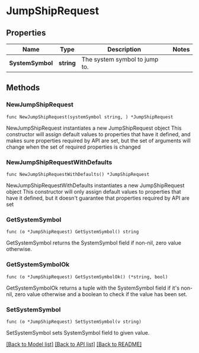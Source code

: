 # JumpShipRequest

## Properties

Name | Type | Description | Notes
------------ | ------------- | ------------- | -------------
**SystemSymbol** | **string** | The system symbol to jump to. | 

## Methods

### NewJumpShipRequest

`func NewJumpShipRequest(systemSymbol string, ) *JumpShipRequest`

NewJumpShipRequest instantiates a new JumpShipRequest object
This constructor will assign default values to properties that have it defined,
and makes sure properties required by API are set, but the set of arguments
will change when the set of required properties is changed

### NewJumpShipRequestWithDefaults

`func NewJumpShipRequestWithDefaults() *JumpShipRequest`

NewJumpShipRequestWithDefaults instantiates a new JumpShipRequest object
This constructor will only assign default values to properties that have it defined,
but it doesn't guarantee that properties required by API are set

### GetSystemSymbol

`func (o *JumpShipRequest) GetSystemSymbol() string`

GetSystemSymbol returns the SystemSymbol field if non-nil, zero value otherwise.

### GetSystemSymbolOk

`func (o *JumpShipRequest) GetSystemSymbolOk() (*string, bool)`

GetSystemSymbolOk returns a tuple with the SystemSymbol field if it's non-nil, zero value otherwise
and a boolean to check if the value has been set.

### SetSystemSymbol

`func (o *JumpShipRequest) SetSystemSymbol(v string)`

SetSystemSymbol sets SystemSymbol field to given value.



[[Back to Model list]](../README.md#documentation-for-models) [[Back to API list]](../README.md#documentation-for-api-endpoints) [[Back to README]](../README.md)


